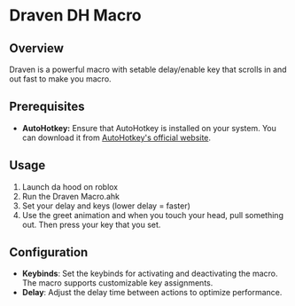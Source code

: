 # Draven DH Macro

## Overview

Draven is a powerful macro with setable delay/enable key that scrolls in and out fast to make you macro.

## Prerequisites

- **AutoHotkey:** Ensure that AutoHotkey is installed on your system. You can download it from [AutoHotkey's official website](https://www.autohotkey.com/).

## Usage

1. Launch da hood on roblox
2. Run the Draven Macro.ahk
3. Set your delay and keys (lower delay = faster)
4. Use the greet animation and when you touch your head, pull something out. Then press your key that you set.

## Configuration

- **Keybinds**: Set the keybinds for activating and deactivating the macro. The macro supports customizable key assignments.
- **Delay**: Adjust the delay time between actions to optimize performance.



